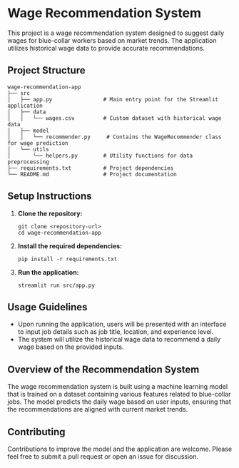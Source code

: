 # Wage Recommendation System

This project is a wage recommendation system designed to suggest daily wages for blue-collar workers based on market trends. The application utilizes historical wage data to provide accurate recommendations.

## Project Structure

```
wage-recommendation-app
├── src
│   ├── app.py                # Main entry point for the Streamlit application
│   ├── data
│   │   └── wages.csv         # Custom dataset with historical wage data
│   ├── model
│   │   └── recommender.py     # Contains the WageRecommender class for wage prediction
│   └── utils
│       └── helpers.py        # Utility functions for data preprocessing
├── requirements.txt          # Project dependencies
└── README.md                 # Project documentation
```

## Setup Instructions

1. **Clone the repository:**
   ```
   git clone <repository-url>
   cd wage-recommendation-app
   ```

2. **Install the required dependencies:**
   ```
   pip install -r requirements.txt
   ```

3. **Run the application:**
   ```
   streamlit run src/app.py
   ```

## Usage Guidelines

- Upon running the application, users will be presented with an interface to input job details such as job title, location, and experience level.
- The system will utilize the historical wage data to recommend a daily wage based on the provided inputs.

## Overview of the Recommendation System

The wage recommendation system is built using a machine learning model that is trained on a dataset containing various features related to blue-collar jobs. The model predicts the daily wage based on user inputs, ensuring that the recommendations are aligned with current market trends.

## Contributing

Contributions to improve the model and the application are welcome. Please feel free to submit a pull request or open an issue for discussion.